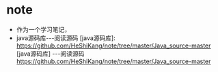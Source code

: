 # note
* 作为一个学习笔记，
* java源码库---阅读源码
[java源码库]: https://github.com/HeShiKang/note/tree/master/Java_source-master 
[java源码库] ---阅读源码
 https://github.com/HeShiKang/note/tree/master/Java_source-master
